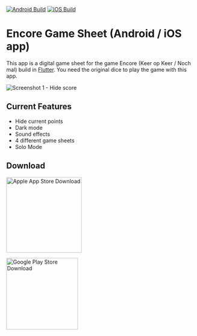 [![Android Build](https://github.com/MaikelStuivenberg/EncoreGameSheet/actions/workflows/android-release.yml/badge.svg)](https://github.com/MaikelStuivenberg/EncoreGameSheet/actions/workflows/android-release.yml)
[![iOS Build](https://github.com/MaikelStuivenberg/EncoreGameSheet/actions/workflows/ios-release.yml/badge.svg)](https://github.com/MaikelStuivenberg/EncoreGameSheet/actions/workflows/ios-release.yml)

Encore Game Sheet (Android / iOS app)
==================

This app is a digital game sheet for the game Encore (Keer op Keer / Noch mal) build in <a href="https://flutter.dev/">Flutter<a>. You need the original dice to play the game with this app.
  
![Screenshot 1 - Hide score](https://user-images.githubusercontent.com/13018117/147416624-30a3453d-f9a7-45ee-ba45-bdaac7a972db.jpg)

Current Features
------------------
  
* Hide current points
* Dark mode
* Sound effects
* 4 different game sheets
* Solo Mode
    
Download
------------------
  
<a href="https://apps.apple.com/us/app/encore-game-sheet/id1599803385"><img src="https://user-images.githubusercontent.com/13018117/147416020-b46b862a-0ef2-422c-a227-980b99157434.png" width="200" alt="Apple App Store Download" /></a>

<a href="https://play.google.com/store/apps/details?id=nl.maikelstuivenberg.encore_gamesheet"><img src="https://user-images.githubusercontent.com/13018117/147416008-22d81c6d-cc8d-4727-abf3-e095d143b2e4.png" width="190" alt="Google Play Store Download" /></a>
